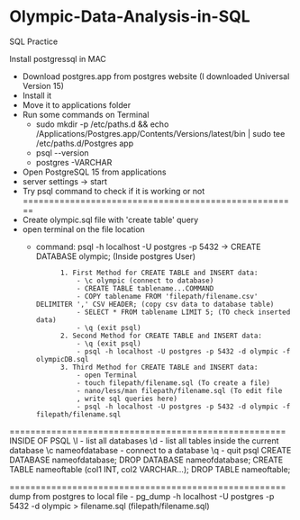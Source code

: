 # Olympic-Data-Analysis-in-SQL
SQL Practice

Install postgressql in MAC
- Download postgres.app from postgres website (I downloaded Universal Version 15)
- Install it
- Move it to applications folder
- Run some commands on Terminal
    - sudo mkdir -p /etc/paths.d && echo /Applications/Postgres.app/Contents/Versions/latest/bin | sudo tee /etc/paths.d/Postgres app 
    - psql --version
    - postgres -VARCHAR
- Open PostgreSQL 15 from applications
- server settings -> start
- Try psql command to check if it is working or not
=====================================================
- Create olympic.sql file with 'create table' query
- open terminal on the file location
    - command: psql -h localhost -U postgres -p 5432
                -> CREATE DATABASE olympic; (Inside postgres User)
                
                1. First Method for CREATE TABLE and INSERT data:
                    - \c olympic (connect to database)
                    - CREATE TABLE tablename...COMMAND
                    - COPY tablename FROM 'filepath/filename.csv' DELIMITER ',' CSV HEADER; (copy csv data to database table)
                    - SELECT * FROM tablename LIMIT 5; (TO check inserted data)
                    - \q (exit psql)
                2. Second Method for CREATE TABLE and INSERT data:
                    - \q (exit psql)
                    - psql -h localhost -U postgres -p 5432 -d olympic -f olympicDB.sql 
                3. Third Method for CREATE TABLE and INSERT data:
                    - open Terminal
                    - touch filepath/filename.sql (To create a file)
                    - nano/less/man filepath/filename.sql (To edit file
                    , write sql queries here)
                    - psql -h localhost -U postgres -p 5432 -d olympic -f filepath/filename.sql

=====================================================
INSIDE OF PSQL
\l - list all databases
\d - list all tables inside the current database
\c nameofdatabase - connect to a database
\q - quit psql
CREATE DATABASE nameofdatabase;
DROP DATABASE nameofdatabase;
CREATE TABLE nameoftable (col1 INT, col2 VARCHAR...);
DROP TABLE nameoftable;

=====================================================
dump from postgres to local file
    - pg_dump -h localhost -U postgres -p 5432 -d olympic > filename.sql (filepath/filename.sql)
